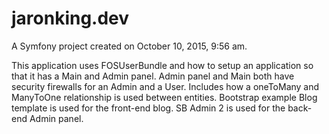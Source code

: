 jaronking.dev
=============

A Symfony project created on October 10, 2015, 9:56 am.

This application uses FOSUserBundle and how to setup an application so that it has a Main and Admin panel.  Admin panel and Main both have security firewalls for an Admin and a User.
Includes how a oneToMany and ManyToOne relationship is used between entities.
Bootstrap example Blog template is used for the front-end blog.  SB Admin 2 is used for the back-end Admin panel.
